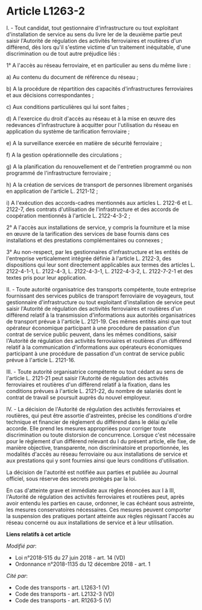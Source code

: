 # Article L1263-2

I. - Tout candidat, tout gestionnaire d'infrastructure ou tout exploitant d'installation de service au sens du livre Ier de
la deuxième partie peut saisir l'Autorité de régulation des activités ferroviaires et routières d'un différend, dès lors
qu'il s'estime victime d'un traitement inéquitable, d'une discrimination ou de tout autre préjudice liés :

1° A l'accès au réseau ferroviaire, et en particulier au sens du même livre :

a) Au contenu du document de référence du réseau ;

b) A la procédure de répartition des capacités d'infrastructures ferroviaires et aux décisions correspondantes ;

c) Aux conditions particulières qui lui sont faites ;

d) A l'exercice du droit d'accès au réseau et à la mise en œuvre des redevances d'infrastructure à acquitter pour
l'utilisation du réseau en application du système de tarification ferroviaire ;

e) A la surveillance exercée en matière de sécurité ferroviaire ;

f) A la gestion opérationnelle des circulations ;

g) A la planification du renouvellement et de l'entretien programmé ou non programmé de l'infrastructure ferroviaire ;

h) A la création de services de transport de personnes librement organisés en application de l'article L. 2121-12 ;

i) A l'exécution des accords-cadres mentionnés aux articles L. 2122-6 et L. 2122-7, des contrats d'utilisation de
l'infrastructure et des accords de coopération mentionnés à l'article L. 2122-4-3-2 ;

2° A l'accès aux installations de service, y compris la fourniture et la mise en œuvre de la tarification des services de
base fournis dans ces installations et des prestations complémentaires ou connexes ;

3° Au non-respect, par les gestionnaires d'infrastructure et les entités de l'entreprise verticalement intégrée définie à
l'article L. 2122-3, des dispositions qui leur sont directement applicables aux termes des articles L. 2122-4-1-1, L.
2122-4-3, L. 2122-4-3-1, L. 2122-4-3-2, L. 2122-7-2-1 et des textes pris pour leur application.

II. - Toute autorité organisatrice des transports compétente, toute entreprise fournissant des services publics de transport
ferroviaire de voyageurs, tout gestionnaire d'infrastructure ou tout exploitant d'installation de service peut saisir
l'Autorité de régulation des activités ferroviaires et routières d'un différend relatif à la transmission d'informations aux
autorités organisatrices de transport prévue à l'article L. 2121-19. Ces mêmes entités ainsi que tout opérateur économique
participant à une procédure de passation d'un contrat de service public peuvent, dans les mêmes conditions, saisir l'Autorité
de régulation des activités ferroviaires et routières d'un différend relatif à la communication d'informations aux opérateurs
économiques participant à une procédure de passation d'un contrat de service public prévue à l'article L. 2121-16.

III. - Toute autorité organisatrice compétente ou tout cédant au sens de l'article L. 2121-21 peut saisir l'Autorité de
régulation des activités ferroviaires et routières d'un différend relatif à la fixation, dans les conditions prévues à
l'article L. 2121-22, du nombre de salariés dont le contrat de travail se poursuit auprès du nouvel employeur.

IV. - La décision de l'Autorité de régulation des activités ferroviaires et routières, qui peut être assortie d'astreintes,
précise les conditions d'ordre technique et financier de règlement du différend dans le délai qu'elle accorde. Elle prend les
mesures appropriées pour corriger toute discrimination ou toute distorsion de concurrence. Lorsque c'est nécessaire pour le
règlement d'un différend relevant du I du présent article, elle fixe, de manière objective, transparente, non discriminatoire
et proportionnée, les modalités d'accès au réseau ferroviaire ou aux installations de service et aux prestations qui y sont
fournies ainsi que leurs conditions d'utilisation.

La décision de l'autorité est notifiée aux parties et publiée au Journal officiel, sous réserve des secrets protégés par la
loi.

En cas d'atteinte grave et immédiate aux règles énoncées aux I à III, l'Autorité de régulation des activités ferroviaires et
routières peut, après avoir entendu les parties en cause, ordonner, le cas échéant sous astreinte, les mesures conservatoires
nécessaires. Ces mesures peuvent comporter la suspension des pratiques portant atteinte aux règles régissant l'accès au
réseau concerné ou aux installations de service et à leur utilisation.

**Liens relatifs à cet article**

_Modifié par_:

  - Loi n°2018-515 du 27 juin 2018 - art. 14 (VD)
  - Ordonnance n°2018-1135 du 12 décembre 2018 - art. 1

_Cité par_:

  - Code des transports - art. L1263-1 (V)
  - Code des transports - art. L2132-3 (VD)
  - Code des transports - art. R1263-5 (V)
